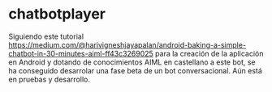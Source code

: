 # chatbotplayer
Siguiendo este tutorial https://medium.com/@harivigneshjayapalan/android-baking-a-simple-chatbot-in-30-minutes-aiml-ff43c3269025 para la creación de la aplicación en Android y dotando de conocimientos AIML en castellano a este bot, se ha conseguido desarrolar una fase beta de un bot conversacional.
Aún está en pruebas y desarrollo.
